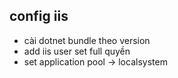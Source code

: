 ﻿## config iis

- cài dotnet bundle theo version
- add iis user set full quyền
- set application pool -> localsystem